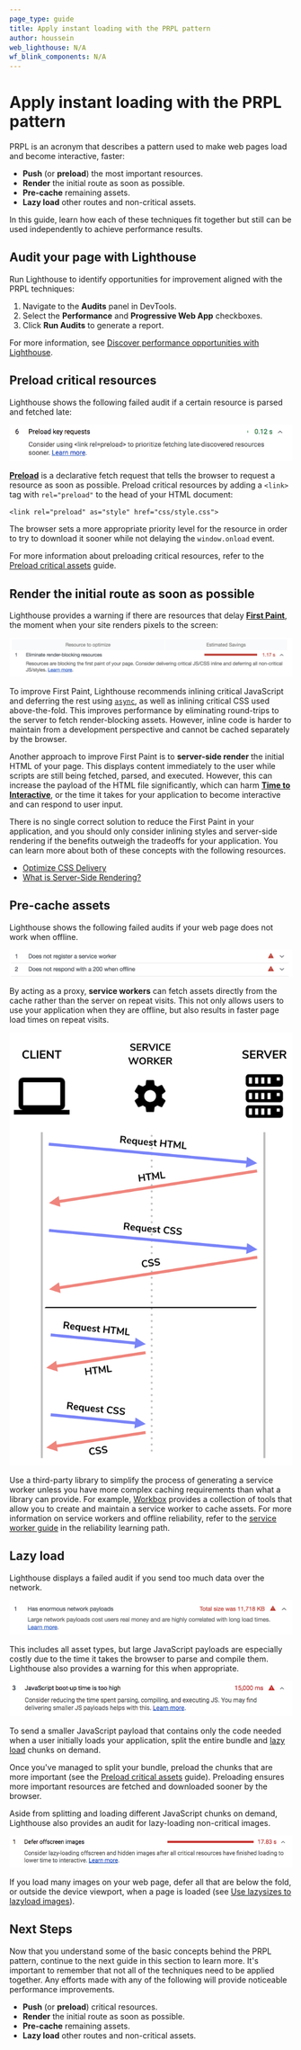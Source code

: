 ```yaml
---
page_type: guide
title: Apply instant loading with the PRPL pattern
author: houssein
web_lighthouse: N/A
wf_blink_components: N/A
---
```


# Apply instant loading with the PRPL pattern

PRPL is an acronym that describes a pattern used to make web pages load and
become interactive, faster:

+  **Push** (or **preload**) the most important resources.
+  **Render** the initial route as soon as possible.
+  **Pre-cache** remaining assets.
+  **Lazy load** other routes and non-critical assets.

In this guide, learn how each of these techniques fit together but still can be
used independently to achieve performance results.

## Audit your page with Lighthouse

Run Lighthouse to identify opportunities for improvement aligned with the PRPL
techniques:

1. Navigate to the **Audits** panel in DevTools.
2. Select the **Performance** and **Progressive Web App** checkboxes.
3. Click **Run Audits** to generate a report.

For more information, see [Discover performance opportunities with Lighthouse](/fast/discover-performance-opportunities-with-lighthouse).

## Preload critical resources

Lighthouse shows the following failed audit if a certain resource is parsed and
fetched late:

<img class="screenshot" src="./preload-requests.png" alt="Lighthouse: Preload key requests audit">

[**Preload**](https://developer.mozilla.org/en-US/docs/Web/HTML/Preloading_content)
is a declarative fetch request that tells the browser to request a resource as
soon as possible. Preload critical resources by adding a `<link>` tag with
`rel="preload"` to the head of your HTML document:

```
<link rel="preload" as="style" href="css/style.css">
```

The browser sets a more appropriate priority level for the resource in order to
try to download it sooner while not delaying the `window.onload` event.

For more information about preloading critical resources, refer to the
[Preload critical assets](/fast/preload-critical-assets) guide.

## Render the initial route as soon as possible

Lighthouse provides a warning if there are resources that delay [**First Paint**](https://developers.google.com/web/fundamentals/performance/user-centric-performance-metrics#first_paint_and_first_contentful_paint),
the moment when your site renders pixels to the screen:

<img class="screenshot" src="./eliminate-render-blocking.png" alt="Lighthouse: Eliminate render-blocking resources audit">

To improve First Paint, Lighthouse recommends inlining critical JavaScript and
deferring the rest using
[`async`](https://developers.google.com/web/fundamentals/performance/critical-rendering-path/adding-interactivity-with-javascript),
as well as inlining critical CSS used above-the-fold. This improves performance
by eliminating round-trips to the server to fetch render-blocking assets.
However, inline code is harder to maintain from a development perspective and
cannot be cached separately by the browser.

Another approach to improve First Paint is to **server-side render** the initial
HTML of your page. This displays content immediately to the user while scripts
are still being fetched, parsed, and executed. However, this can increase the
payload of the HTML file significantly, which can harm [**Time to Interactive**](https://developers.google.com/web/fundamentals/performance/user-centric-performance-metrics#time_to_interactive),
or the time it takes for your application to become interactive and can respond
to user input.

There is no single correct solution to reduce the First Paint in your
application, and you should only consider inlining styles and server-side
rendering if the benefits outweigh the tradeoffs for your application. You can
learn more about both of these concepts with the following resources.

+  [Optimize CSS Delivery](https://developers.google.com/speed/docs/insights/OptimizeCSSDelivery)
+  [What is Server-Side Rendering?](https://www.youtube.com/watch?v=GQzn7XRdzxY)

## Pre-cache assets

Lighthouse shows the following failed audits if your web page does not work when
offline.

<img class="screenshot" src="./offline-audits.png" alt="Lighthouse: Service worker and offline audit">

By acting as a proxy, **service workers** can fetch assets directly from the cache
rather than the server on repeat visits. This not only allows users to use your
application when they are offline, but also results in faster page load times on
repeat visits.

<img class="screenshot" src="./service-workers.png" alt="Requests/responses with service worker">

Use a third-party library to simplify the process of generating a service worker
unless you have more complex caching requirements than what a library can
provide. For example,
[Workbox](/reliable/workbox) provides a
collection of tools that allow you to create and maintain a service worker to
cache assets. For more information on service workers and offline reliability,
refer to the [service worker guide](/reliable/service-workers-cache-storage) in the reliability learning path.

## Lazy load

Lighthouse displays a failed audit if you send too much data over the network.

<img class="screenshot" src="./enormous-payloads.png" alt="Lighthouse: Has enormous network payloads audit">

This includes all asset types, but large JavaScript payloads are especially
costly due to the time it takes the browser to parse and compile them.
Lighthouse also provides a warning for this when appropriate.

<img class="screenshot" src="./js-bootup-high.png" alt="Lighthouse: JavaScript boot-up time audit">

To send a smaller JavaScript payload that contains only the code needed when a
user initially loads your application, split the entire bundle and [lazy load](/fast/reduce-javascript-payloads-with-code-splitting) chunks on demand.

Once you've managed to split your bundle, preload the chunks that are more
important (see the [Preload critical assets](/fast/preload-critical-assets) guide). Preloading
ensures more important resources are fetched and downloaded sooner by the
browser.

Aside from splitting and loading different JavaScript chunks on demand,
Lighthouse also provides an audit for lazy-loading non-critical images.

<img class="screenshot" src="./defer-offscreen-images.png" alt="Lighthouse: Defer offscreen images audit">

If you load many images on your web page, defer all that are below the fold, or
outside the device viewport, when a page is loaded (see [Use lazysizes to lazyload images](/fast/use-lazysizes-to-lazyload-images)).

## Next Steps

Now that you understand some of the basic concepts behind the PRPL pattern,
continue to the next guide in this section to learn more.
It's important to remember that not all of the techniques need to be
applied together. Any efforts made with any of the following will provide
noticeable performance improvements.

+  **Push** (or **preload**) critical resources.
+  **Render** the initial route as soon as possible.
+  **Pre-cache** remaining assets.
+  **Lazy load** other routes and non-critical assets.
